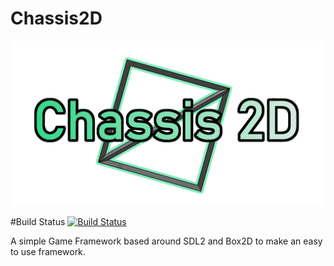 # Chassis2D
![Official logo](icon1.png "Official Logo")

#Build Status
[![Build Status](https://travis-ci.org/erincatto/box2d.svg?branch=master)](https://travis-ci.org/erincatto/box2d)

A simple Game Framework based around SDL2 and Box2D to make an easy to use framework.
